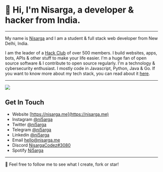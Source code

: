 # 👋 Hi, I'm Nisarga, a developer & hacker from India.
---

My name is [Nisarga](https://nisarga.me) and I am a student & full stack web developer from New Delhi, India.

I am the leader of a [Hack Club](https://hackclub.com) of over 500 members. I build websites, apps, bots, APIs & other stuff to make your life easier. I'm a huge fan of open source software & I contribute to open source regularly. I'm a technology & cybersecurity enthusiast. I mostly code in Javascript, Python, Java & Go. If you want to know more about my tech stack, you can read about it [here](https://nisarga.me/about). 

---
![](https://e1.pxfuel.com/desktop-wallpaper/936/34/desktop-wallpaper-aesthetic-anime-gifs-laptop-rain-gaming-anime-girl-aesthetic.jpg)

## Get In Touch

- Website [https://nisarga.me](https://nisarga.me)
- Instagram [@ni5arga](https://instagram.com/ni5arga)
- Twitter [@ni5arga](https://twitter.com/ni5arga)
- Telegram [@ni5arga](https://ni5arga.t.me/)
- Linkedin [@ni5arga](https://www.linkedin.com/in/ni5arga/)
- Email [hello@nisarga.me](mailto:hello@nisarga.me)
- Discord [NisargaCodez#3080](https://discord.com/users/746040983992533072)
- Spotify [Ni5arga](https://open.spotify.com/user/2g78prniwnob6e44but33jbyq?si=20c57940da4341ae)


---

🍃 Feel free to follow me to see what I create, fork or star!
